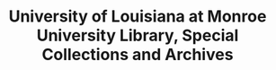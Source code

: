 ---
layout: repo
title: "University of Louisiana at Monroe University Library, Special Collections and Archives"
id: 24976
permalink: repos/24976/
---